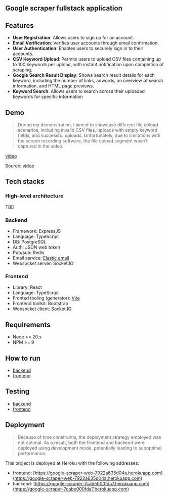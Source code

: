 ## Google scraper fullstack application

## Features

- **User Registration**: Allows users to sign up for an account.
- **Email Verification**: Verifies user accounts through email confirmation.
- **User Authentication**: Enables users to securely sign in to their accounts.
- **CSV Keyword Upload**: Permits users to upload CSV files containing up to 100 keywords per upload, with instant notification upon completion of scraping.
- **Google Search Result Display**: Shows search result details for each keyword, including the number of links, adwords, an overview of search information, and HTML page previews.
- **Keyword Search**: Allows users to search across their uploaded keywords for specific information

## Demo

> During my demonstration, I aimed to showcase different file upload scenarios, including invalid CSV files, uploads with empty keyword fields, and successful uploads. Unfortunately, due to limitations with the screen recording software, the file upload segment wasn't captured in the video.

[video](https://github.com/wildan3105/google-scraper/assets/7030099/4f5320ca-7ca1-47a7-9a00-ae58f7a48a0b)

Source: [video](https://jumpshare.com/v/EvHhUdtbWcqlZFzDT2b0)

## Tech stacks

### High-level architecture

TBD

### Backend

- Framework: ExpressJS
- Language: TypeScript
- DB: PostgreSQL
- Auth: JSON web token
- Pub/sub: Redis
- Email service: [Elastic email](https://elasticemail.com/)
- Websocket server: Socket.IO

### Frontend

- Library: React
- Language: TypeScript
- Fronted tooling (generator): [Vite](https://vitejs.dev/)
- Frontend toolkit: Bootstrap
- Websocket client: Socket.IO

## Requirements

- Node >= 20.x
- NPM >= 9

## How to run

- [backend](./backend/README.md)
- [frontend](./frontend/README.md)

## Testing

- [backend](./backend/tests/)
- [frontend](./frontend/tests/)

## Deployment

> Because of time constraints, the deployment strategy employed was not optimal. As a result, both the frontend and backend were deployed using development mode, potentially leading to suboptimal performance.

This project is deployed at Heroku with the following addresses:

- frontend: [https://google-scraper-web-7922a635d04a.herokuapp.com](https://google-scraper-web-7922a635d04a.herokuapp.com)
- backend: [https://google-scraper-7cabe000fda7.herokuapp.com](https://google-scraper-7cabe000fda7.herokuapp.com)
